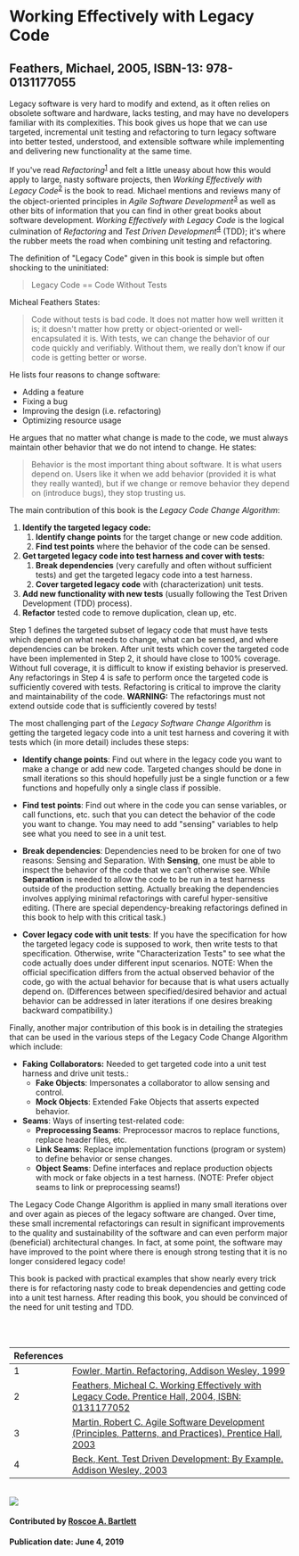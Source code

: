 # Working Effectively with Legacy Code

## Feathers, Michael, 2005, ISBN-13: 978-0131177055

Legacy software is very hard to modify and extend, as it often relies on obsolete software and hardware, lacks testing, and may have no developers familiar with its complexities.
This book gives us hope that we can use targeted, incremental unit testing and refactoring to turn legacy software into better tested, understood, and extensible software while implementing and
delivering new functionality at the same time.

If you've read *Refactoring*<sup>[1]</sup> and felt a little uneasy about how this would apply to large, nasty software projects, then *Working Effectively with Legacy Code*<sup>[2]</sup> is the book to read.
Michael mentions and reviews many of the object-oriented principles in *Agile Software Development*<sup>[3]</sup> as well as other bits of information that you can find in other great books about software development.
*Working Effectively with Legacy Code* is the logical culmination of  *Refactoring* and *Test Driven Development*<sup>[4]</sup> (TDD); it's where the rubber meets the road when combining unit testing and refactoring.

The definition of "Legacy Code" given in this book is simple but often shocking to the uninitiated:

> Legacy Code == Code Without Tests

Micheal Feathers States:

> Code without tests is bad code. It does not matter how well written it is; it doesn't matter how pretty or object-oriented or well-encapsulated it is. With tests, we can change the behavior of our code quickly and verifiably. Without them, we really don’t know if our code is getting better or worse.

He lists four reasons to change software:

* Adding a feature
* Fixing a bug
* Improving the design (i.e. refactoring)
* Optimizing resource usage

He argues that no matter what change is made to the code, we must always maintain other behavior that we do not intend to change. He states:

> Behavior is the most important thing about software. It is what users depend on. Users like it when we add behavior (provided it is what they really wanted), but if we change or remove behavior they depend on (introduce bugs), they stop trusting us.

The main contribution of this book is the *Legacy Code Change Algorithm*:

1. **Identify the targeted legacy code:**
    1. **Identify change points** for the target change or new code addition.
    2. **Find test points** where the behavior of the code can be sensed.
2. **Get targeted legacy code into test harness and cover with tests:**
    1. **Break dependencies** (very carefully and often without sufficient tests) and get the targeted legacy code into a test harness.
    2. **Cover targeted legacy code** with (characterization) unit tests.
3. **Add new functionality with new tests** (usually following the Test Driven Development (TDD) process).
4. **Refactor** tested code to remove duplication, clean up, etc.

Step 1 defines the targeted subset of legacy code that must have tests which depend on what needs to change, what can be sensed, and where dependencies can be broken.
After unit tests which cover the targeted code have been implemented in Step 2, it should have close to 100% coverage.
Without full coverage, it is difficult to know if existing behavior is preserved.
Any refactorings in Step 4 is safe to perform once the targeted code is sufficiently covered with tests.
Refactoring is critical to improve the clarity and maintainability of the code.
**WARNING:** The refactorings must not extend outside code that is sufficiently covered by tests!

The most challenging part of the *Legacy Software Change Algorithm* is getting the targeted legacy code into a unit test harness and covering it with tests which (in more detail) includes these steps:

* **Identify change points**: Find out where in the legacy code you want to make a change or add new code.
Targeted changes should be done in small iterations so this should hopefully just be a single function or a few functions and hopefully only a single class if possible.

* **Find test points**: Find out where in the code you can sense variables, or call functions, etc. such that you can detect the behavior of the code you want to change.
You may need to add "sensing" variables to help see what you need to see in a unit test.

* **Break dependencies**: Dependencies need to be broken for one of two reasons: Sensing and Separation.
With **Sensing**, one must be able to inspect the behavior of the code that we can’t otherwise see.  While **Separation** is needed to allow the code to be run in a test harness outside of the production setting.
Actually breaking the dependencies involves applying minimal refactorings with careful hyper-sensitive editing.
(There are special dependency-breaking refactorings defined in this book to help with this critical task.)

* **Cover legacy code with unit tests**: If you have the specification for how the targeted legacy code is supposed to work, then write tests to that specification.
Otherwise, write "Characterization Tests" to see what the code actually does under different input scenarios.
NOTE: When the official specification differs from the actual observed behavior of the code, go with the actual behavior for because that is what users actually depend on.
(Differences between specified/desired behavior and actual behavior can be addressed in later iterations if one desires breaking backward compatibility.)

Finally, another major contribution of this book is in detailing the strategies that can be used in the various steps of the Legacy Code Change Algorithm which include:

* **Faking Collaborators:**  Needed to get targeted code into a unit test harness and drive unit tests.:
  - **Fake Objects**: Impersonates a collaborator to allow sensing and control.
  - **Mock Objects**: Extended Fake Objects that asserts expected behavior.
* **Seams**: Ways of inserting test-related code:
  - **Preprocessing Seams**: Preprocessor macros to replace functions, replace header files, etc.
  - **Link Seams**: Replace implementation functions (program or system) to define behavior or sense changes.
  - **Object Seams**: Define interfaces and replace production objects with mock or fake objects in a test harness. (NOTE: Prefer object seams to link or preprocessing seams!)

The Legacy Code Change Algorithm is applied in many small iterations over and over again as pieces of the legacy software are changed.
Over time, these small incremental refactorings can result in significant improvements to the quality and sustainability of the software and can even perform major (beneficial) architectural changes.
In fact, at some point, the software may have improved to the point where there is enough strong testing that it is no longer considered legacy code!

This book is packed with practical examples that show nearly every trick there is for refactoring nasty code to break dependencies and getting code into a unit test harness.
After reading this book, you should be convinced of the need for unit testing and TDD.

<br>

[1]: #ref1 "Fowler, Martin. Refactoring, Addison Wesley, 1999"
[2]: #ref2 "Feathers, Micheal C. Working Effectively with Legacy Code.  Prentice Hall, 2004"
[3]: #ref3 "Martin, Robert C. Agile Software Development (Principles, Patterns, and Practices). Prentice Hall, 2003"
[4]: #ref4 "Beck, Kent. Test Driven Development: By Example. Addison Wesley, 2003"

<br>


References | &nbsp;
:--- | :---
<a name="ref1"></a>1 | [Fowler, Martin. Refactoring, Addison Wesley, 1999](https://martinfowler.com/books/refactoring.html)
<a name="ref2"></a>2 | [Feathers, Micheal C. Working Effectively with Legacy Code.  Prentice Hall, 2004, ISBN: 0131177052](https://www.oreilly.com/library/view/working-effectively-with/0131177052/)
<a name="ref3"></a>3 | [Martin, Robert C. Agile Software Development (Principles, Patterns, and Practices). Prentice Hall, 2003](https://www.pearson.com/us/higher-education/program/Martin-Agile-Software-Development-Principles-Patterns-and-Practices/PGM272869.html)
<a name="ref4"></a>4 | [Beck, Kent. Test Driven Development: By Example. Addison Wesley, 2003](https://www.pearson.com/us/higher-education/program/Beck-Test-Driven-Development-By-Example/PGM206172.html)

<br>


<img src='https://github.com/betterscientificsoftware/images/raw/master/WorkingEffectivelyWithLegacyCode.jpg' class='logo' />

#### Contributed by [Roscoe A. Bartlett](https://github.com/bartlettroscoe)

#### Publication date: June 4, 2019


<!---
Publish: preview
Categories: Development, Planning, Reliability
Topics: refactoring, design, testing
Tags: book
Level: 2
Prerequisites: defaults
Aggregate: none
--->

